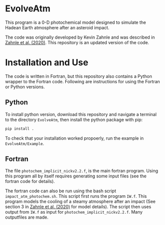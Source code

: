# EvolveAtm
This program is a 0-D photochemical model designed to simulate the Hadean Earth atmosphere after an asteroid impact.

The code was originally developed by Kevin Zahnle and was described in [Zahnle et al. (2020)](https://iopscience.iop.org/article/10.3847/PSJ/ab7e2c). This repository is an updated version of the code.

# Installation and Use
The code is written in Fortran, but this repository also contains a Python wrapper to the Fortran code. Following are instructions for using the Fortran or Python versions.

## Python
To install python version, download this repository and navigate a terminal to the directory `EvolveAtm`, then install the python package with pip:
```bash
pip install .
```

To check that your installation worked propoerly, run the example in `EvolveAtm/Example`.

## Fortran
The file `photochem_implicit_nickv2.2.f`, is the main fortran program. Using this program all by itself requires generating some input files (see the fortran code for details).

The fortran code can also be run using the bash script `impact_atm_photochem.sh`. This script first runs the program `IW.f`. This program models the cooling of a steamy atmosphere after an impact (See section 3 in [Zahnle et al. (2020)](https://iopscience.iop.org/article/10.3847/PSJ/ab7e2c) for model details). The script then uses output from `IW.f` as input for `photochem_implicit_nickv2.2.f`. Many outputfiles are made.
